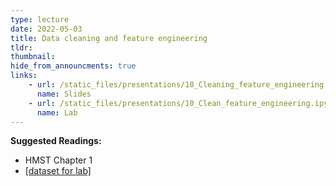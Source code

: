 ```yaml
---
type: lecture
date: 2022-05-03
title: Data cleaning and feature engineering
tldr: 
thumbnail: 
hide_from_announcments: true
links: 
    - url: /static_files/presentations/10_Cleaning_feature_engineering.pdf
      name: Slides
    - url: /static_files/presentations/10_Clean_feature_engineering.ipynb
      name: Lab
---
```

**Suggested Readings:**
- HMST Chapter 1
- [[dataset for lab]](https://www.dropbox.com/s/skuqnie43wdpny2/Lab10_Dataset.zip?dl=0)
